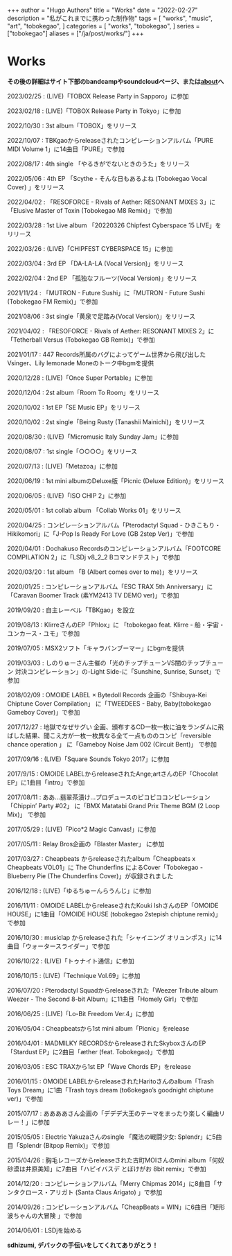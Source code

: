 +++
author = "Hugo Authors"
title = "Works"
date = "2022-02-27"
description = "私がこれまでに携わった制作物"
tags = [
    "works",
    "music",
    "art",
    "tobokegao",
]
categories = [
    "works",
    "tobokegao",
]
series = ["tobokegao"]
aliases = ["/ja/post/works/"]
+++

# Works

**その後の詳細はサイト下部のbandcampやsoundcloudページ、または[about](https://tobokegao.github.io/ja/about/)へ**



2023/02/25 : (LIVE)「TOBOX Release Party in Sapporo」に参加

2023/02/18 : (LIVE)「TOBOX Release Party in Tokyo」に参加

2022/10/30 : 3st album「TOBOX」をリリース

2022/10/07 : TBKgaoからreleaseされたコンピレーションアルバム「PURE MIDI Volume 1」に14曲目「PURE」で参加

2022/08/17 : 4th single 「やるきがでないときのうた」をリリース

2022/05/06 : 4th EP 「Scythe - そんな日もあるよね (Tobokegao Vocal Cover) 」をリリース

2022/04/02 : 「RESOFORCE - Rivals of Aether: RESONANT MIXES 3」に「Elusive Master of Toxin (Tobokegao M8 Remix)」で参加

2022/03/28 : 1st Live album 「20220326 Chipfest Cyberspace 15 LIVE」をリリース

2022/03/26 : (LIVE)「CHIPFEST CYBERSPACE 15」に参加

2022/03/04 : 3rd EP 「DA​-​LA​-​LA (Vocal Version)」をリリース

2022/02/04 : 2nd EP 「孤独なフルーツ(Vocal Version)」をリリース

2021/11/24 : 「MUTRON - Future Sushi」に「MUTRON - Future Sushi (Tobokegao FM Remix)」で参加

2021/08/06 : 3st single「黄泉で足踏み(Vocal Version)」をリリース

2021/04/02 : 「RESOFORCE - Rivals of Aether: RESONANT MIXES 2」に「Tetherball Versus (Tobokegao GB Remix)」で参加

2021/01/17 : 447 Records所属のバグによってゲーム世界から飛び出したVsinger、Lily lemonade Moneのトーク中bgmを提供

2020/12/28 : (LIVE)「Once Super Portable」に参加

2020/12/04 : 2st album「Room To Room」をリリース

2020/10/02 : 1st EP「SE Music EP」をリリース

2020/10/02 : 2st single「Being Rusty (Tanashii Mainichi)」をリリース

2020/08/30 : (LIVE)「Micromusic Italy Sunday Jam」に参加

2020/08/07 : 1st single「○○○○」をリリース

2020/07/13 : (LIVE)「Metazoa」に参加

2020/06/19 : 1st mini albumのDeluxe版「Picnic (Deluxe Edition)」をリリース

2020/06/05 : (LIVE)「ISO CHIP 2」に参加

2020/05/01 : 1st collab album 「Collab Works 01」をリリース

2020/04/25 : コンピレーションアルバム「Pterodactyl Squad - ひきこもり・Hikikomori」に「J-Pop Is Ready For Love (GB 2step Ver)」で参加

2020/04/01 : Dochakuso Recordsのコンピレーションアルバム「FOOTCORE COMPILATION 2」に「LSDj v8_2_2 Bコマンドテスト」で参加

2020/03/20 : 1st album 「B (Albert comes over to me)」をリリース

2020/01/25 : コンピレーションアルバム「ESC TRAX 5th Anniversary」に「Caravan Boomer Track (素YM2413 TV DEMO ver)」で参加

2019/09/20 : 自主レーベル「TBKgao」を設立

2019/08/13 : KlirreさんのEP「Phlox」に	「tobokegao feat. Klirre - 船・宇宙・ユンカース・ユモ」で参加

2019/07/05 : MSX2ソフト「キャラバンブーマー」にbgmを提供

2019/03/03 : しのりゅーさん主催の「光​の​チ​ッ​プ​チ​ュ​ー​ン​VS​闇​の​チ​ッ​プ​チ​ュ​ー​ン 対​決​コ​ン​ピ​レ​ー​シ​ョ​ン」の-Light Side-に「Sunshine, Sunrise, Sunset」で参加

2018/02/09 : OMOIDE LABEL × Bytedoll Records 企画の「Shibuya-Kei Chiptune Cover Compilation」 に「TWEEDEES - Baby, Baby(tobokegao Gameboy Cover)」で参加

2017/12/27 : 地獄でなぜサグい 企画、頒布するCD一枚一枚に油をランダムに飛ばした結果、聞こえ方が一枚一枚異なる全て一点もののコンピ「reversible chance operation 」 に「Gameboy Noise Jam 002 (Circuit Bent)」 で参加

2017/09/16 : (LIVE)「Square Sounds Tokyo 2017」に参加

2017/9/15 : OMOIDE LABELからreleaseされたAnge;artさんのEP「Chocolat EP」に1曲目「intro」で参加

2017/08/11 : ああ…翡翠茶漬け…プロデュースのピコピココンピレーション「Chippin’ Party #02」 に「BMX Matatabi Grand Prix Theme BGM (2 Loop Mix)」 で参加

2017/05/29 : (LIVE)「Pico*2 Magic Canvas!」に参加

2017/05/11 : Relay Bros企画の「Blaster Master」 に参加

2017/03/27 : Cheapbeats からreleaseされたalbum「Cheapbeats x Cheapbeats VOL01」に The Chunderfins によるCover「Tobokegao - Blueberry Pie (The Chunderfins Cover)」が収録されました

2016/12/18 : (LIVE)「ゆるちゅーんらうんじ」に参加

2016/11/11 : OMOIDE LABELからreleaseされたKouki IshさんのEP「OMOIDE HOUSE」に1曲目「OMOIDE HOUSE (tobokegao 2stepish chiptune remix)」で参加

2016/10/30 : musiclap からreleaseされた「シャイニング オリュンポス」に14曲目「ウォータースライダー」で参加

2016/10/22 : (LIVE)「トゥナイト通信」に参加

2016/10/15 : (LIVE)「Technique Vol.69」に参加

2016/07/20 : Pterodactyl Squadからreleaseされた「Weezer Tribute album Weezer - The Second 8-bit Album」に11曲目「Homely Girl」で参加

2016/06/25 : (LIVE)「Lo-Bit Freedom Ver.4」に参加

2016/05/04 : Cheapbeatsから1st mini album「Picnic」をrelease

2016/04/01 : MADMILKY RECORDSからreleaseされたSkyboxさんのEP「Stardust EP」に2曲目「æther (feat. Tobokegao)」で参加

2016/03/05 : ESC TRAXから1st EP「Wave Chords EP」をrelease

2016/01/15 : OMOIDE LABELからreleaseされたHaritoさんのalbum「Trash Toys Dream」に1曲「Trash toys dream (to6okegao’s goodnight chiptune ver)」で参加

2015/07/17 : ああああさん企画の「デデデ大王のテーマをまったり楽しく編曲リレー！」に参加

2015/05/05 : Electric Yakuzaさんのsingle 「魔法の戦闘少女: Splendr」に5曲目「Splendr (Bitpop Remix)」で参加

2015/04/26 : 胸毛レコーズからreleaseされた古町MOIさんのmini album「何奴砂漠は井原美知」に7曲目「ハピイバスデ とぼけがお 8bit remix」で参加

2014/12/20 : コンピレーションアルバム「Merry Chipmas 2014」に8曲目「サンタクロース・アリガト (Santa Claus Arigato) 」で参加

2014/09/26 : コンピレーションアルバム「CheapBeats = WIN」に6曲目「矩形波ちゃんの大冒険 」で参加

2014/06/01 : LSDjを始める

**sdhizumi, デバックの手伝いをしてくれてありがとう！**